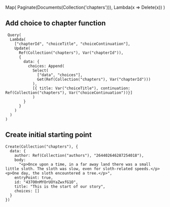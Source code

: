 Map(
Paginate(Documents(Collection('chapters'))),
Lambda(x => Delete(x))
)

## Add choice to chapter function

```
 Query(
  Lambda(
    ["chapterId", "choiceTitle", "choiceContinuation"],
    Update(
      Ref(Collection("chapters"), Var("chapterId")),
      {
        data: {
          choices: Append(
            Select(
              ["data", "choices"],
              Get(Ref(Collection("chapters"), Var("chapterId")))
            ),
            [{ title: Var("choiceTitle"), continuation: Ref(Collection("chapters"), Var("choiceContinuation"))}]
            )
        }
      }
    )
  )
)
```

## Create initial starting point

```
Create(Collection("chapters"), {
  data: {
    author: Ref(Collection("authors"), "264402646287254018"),
    body:
      "<p>Once upon a time, in a far away land there was a small little sloth. The sloth was slow, even for sloth-related speeds.</p><p>One day, the sloth encountered a tree.</p>",
    entryPoint: true,
    id: "437O0nMYOrUOYaZwxfG1O",
    title: "This is the start of our story",
    choices: []
  }
})
```
